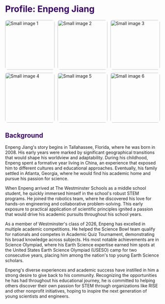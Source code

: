 # <span style="color: #3c0366;">Profile: Enpeng Jiang</span>

<div style="display: grid; grid-template-columns: repeat(3, 1fr); grid-template-rows: repeat(2, 1fr); gap: 10px;">
  <img src="https://risestem.github.io/rise/public/EnpengTemp1.jpeg" alt="Small image 1" style="width: 100%; aspect-ratio: 1/1; border-radius: 8px; object-fit: cover;">
  <img src="https://risestem.github.io/rise/public/EnpengTemp2.jpeg" alt="Small image 2" style="width: 100%; aspect-ratio: 1/1; border-radius: 8px; object-fit: cover;">
  <img src="https://risestem.github.io/rise/public/EnpengTemp3.jpeg" alt="Small image 3" style="width: 100%; aspect-ratio: 1/1; border-radius: 8px; object-fit: cover;">
  <img src="https://risestem.github.io/rise/public/EnpengTemp4.jpeg" alt="Small image 4" style="width: 100%; aspect-ratio: 1/1; border-radius: 8px; object-fit: cover;">
  <img src="https://risestem.github.io/rise/public/EnpengTemp5.jpeg" alt="Small image 5" style="width: 100%; aspect-ratio: 1/1; border-radius: 8px; object-fit: cover;">
  <img src="https://risestem.github.io/rise/public/EnpengTemp6.jpeg" alt="Small image 6" style="width: 100%; aspect-ratio: 1/1; border-radius: 8px; object-fit: cover;">
</div>



## <span style="color: #3c0366;">Background</span>

Enpeng Jiang's story begins in Tallahassee, Florida, where he was born in 2008. His early years were marked by significant geographical transitions that would shape his worldview and adaptability. During his childhood, Enpeng spent a formative year living in China, an experience that exposed him to different cultures and educational approaches. Eventually, his family settled in Atlanta, Georgia, where he would find his academic home and pursue his passion for science.

When Enpeng arrived at The Westminster Schools as a middle school student, he quickly immersed himself in the school's robust STEM programs. He joined the robotics team, where he discovered his love for hands-on engineering and collaborative problem-solving. This early exposure to practical application of scientific principles ignited a passion that would drive his academic pursuits throughout his school years.

As a member of Westminster's class of 2026, Enpeng has excelled in multiple academic competitions. He helped the Science Bowl team qualify for nationals and competes in Academic Quiz Tournament, demonstrating his broad knowledge across subjects. His most notable achievements are in Science Olympiad, where his Earth Science expertise earned him spots at the United States Earth Science Olympiad (USESO) camp for two consecutive years, placing him among the nation's top young Earth Science scholars.

Enpeng's diverse experiences and academic success have instilled in him a strong desire to give back to his community. Recognizing the opportunities he has had throughout his educational journey, he is committed to helping others discover their own passion for STEM through organizations like RISE and other nonprofit initiatives, hoping to inspire the next generation of young scientists and engineers.





